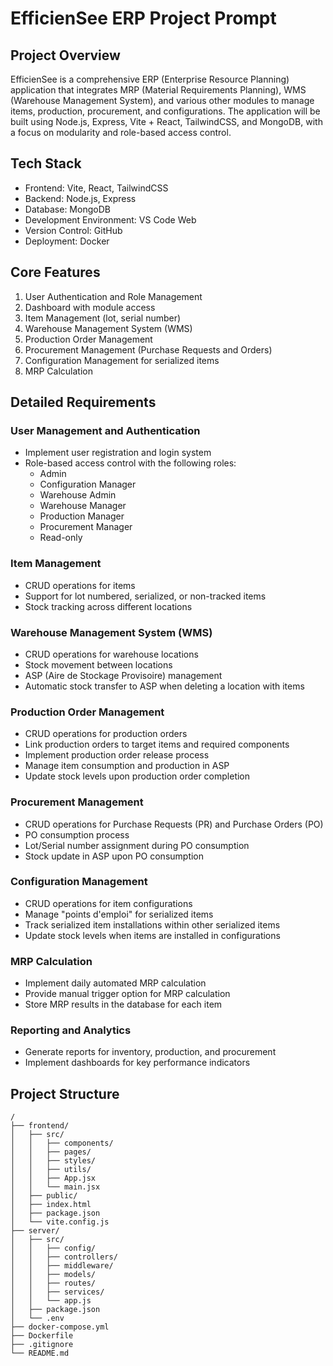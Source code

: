 # EfficienSee ERP Project Prompt

## Project Overview

EfficienSee is a comprehensive ERP (Enterprise Resource Planning) application that integrates MRP (Material Requirements Planning), WMS (Warehouse Management System), and various other modules to manage items, production, procurement, and configurations. The application will be built using Node.js, Express, Vite + React, TailwindCSS, and MongoDB, with a focus on modularity and role-based access control.

## Tech Stack

- Frontend: Vite, React, TailwindCSS
- Backend: Node.js, Express
- Database: MongoDB
- Development Environment: VS Code Web
- Version Control: GitHub
- Deployment: Docker

## Core Features

1. User Authentication and Role Management
2. Dashboard with module access
3. Item Management (lot, serial number)
4. Warehouse Management System (WMS)
5. Production Order Management
6. Procurement Management (Purchase Requests and Orders)
7. Configuration Management for serialized items
8. MRP Calculation

## Detailed Requirements

### User Management and Authentication

- Implement user registration and login system
- Role-based access control with the following roles:
  - Admin
  - Configuration Manager
  - Warehouse Admin
  - Warehouse Manager
  - Production Manager
  - Procurement Manager
  - Read-only

### Item Management

- CRUD operations for items
- Support for lot numbered, serialized, or non-tracked items
- Stock tracking across different locations

### Warehouse Management System (WMS)

- CRUD operations for warehouse locations
- Stock movement between locations
- ASP (Aire de Stockage Provisoire) management
- Automatic stock transfer to ASP when deleting a location with items

### Production Order Management

- CRUD operations for production orders
- Link production orders to target items and required components
- Implement production order release process
- Manage item consumption and production in ASP
- Update stock levels upon production order completion

### Procurement Management

- CRUD operations for Purchase Requests (PR) and Purchase Orders (PO)
- PO consumption process
- Lot/Serial number assignment during PO consumption
- Stock update in ASP upon PO consumption

### Configuration Management

- CRUD operations for item configurations
- Manage "points d'emploi" for serialized items
- Track serialized item installations within other serialized items
- Update stock levels when items are installed in configurations

### MRP Calculation

- Implement daily automated MRP calculation
- Provide manual trigger option for MRP calculation
- Store MRP results in the database for each item

### Reporting and Analytics

- Generate reports for inventory, production, and procurement
- Implement dashboards for key performance indicators

## Project Structure

```
/
├── frontend/
│   ├── src/
│   │   ├── components/
│   │   ├── pages/
│   │   ├── styles/
│   │   ├── utils/
│   │   ├── App.jsx
│   │   └── main.jsx
│   ├── public/
│   ├── index.html
│   ├── package.json
│   └── vite.config.js
├── server/
│   ├── src/
│   │   ├── config/
│   │   ├── controllers/
│   │   ├── middleware/
│   │   ├── models/
│   │   ├── routes/
│   │   ├── services/
│   │   └── app.js
│   ├── package.json
│   └── .env
├── docker-compose.yml
├── Dockerfile
├── .gitignore
└── README.md
```
